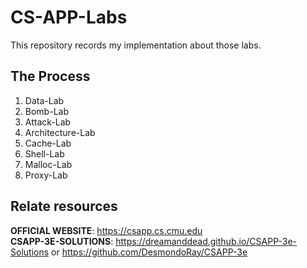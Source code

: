 # CS-APP-Labs
This repository records my implementation about those labs.

## The Process

1. Data-Lab
2. Bomb-Lab
3. Attack-Lab
4. Architecture-Lab
5. Cache-Lab
6. Shell-Lab
7. Malloc-Lab
8. Proxy-Lab

## Relate resources

**OFFICIAL WEBSITE**: <https://csapp.cs.cmu.edu>  
**CSAPP-3E-SOLUTIONS**: <https://dreamanddead.github.io/CSAPP-3e-Solutions> or <https://github.com/DesmondoRay/CSAPP-3e>